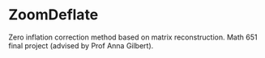 # ZoomDeflate
Zero inflation correction method based on matrix reconstruction. Math 651 final project (advised by Prof Anna Gilbert). 
